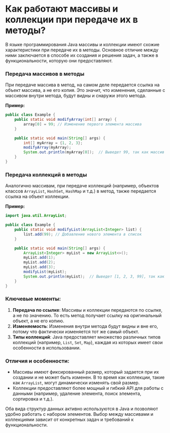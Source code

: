 # Как работают массивы и коллекции при передаче их в методы?

В языке программирования Java массивы и коллекции имеют схожие характеристики при передаче их в методы. Основное отличие между ними заключается в способе их создания и решения задач, а также в функциональности, которую они предоставляют.

### Передача массивов в методы

При передаче массива в метод, на самом деле передается ссылка на объект массива, а не его копия. Это значит, что изменения, сделанные с массивом внутри метода, будут видны и снаружи этого метода.

**Пример:**

```java
public class Example {
    public static void modifyArray(int[] array) {
        array[0] = 99; // Изменение первого элемента массива
    }

    public static void main(String[] args) {
        int[] myArray = {1, 2, 3};
        modifyArray(myArray);
        System.out.println(myArray[0]);  // Выведет 99, так как массив был изменен внутри метода
    }
}
```

### Передача коллекций в методы

Аналогично массивам, при передаче коллекций (например, объектов классов `ArrayList`, `HashSet`, `HashMap` и т.д.) в метод, также передается ссылка на объект коллекции. 

**Пример:**

```java
import java.util.ArrayList;

public class Example {
    public static void modifyList(ArrayList<Integer> list) {
        list.add(99); // Добавление нового элемента в список
    }

    public static void main(String[] args) {
        ArrayList<Integer> myList = new ArrayList<>();
        myList.add(1);
        myList.add(2);
        myList.add(3);
        modifyList(myList);
        System.out.println(myList);  // Выведет [1, 2, 3, 99], так как список был изменен внутри метода
    }
}
```

### Ключевые моменты:

1. **Передача по ссылке**: Массивы и коллекции передаются по ссылке, а не по значению. То есть метод получает ссылку на оригинальный объект, а не его копию.
2. **Изменяемость**: Изменения внутри метода будут видны и вне его, потому что фактически изменяется тот же самый объект.
3. **Типы коллекций**: Java предоставляет множество различных типов коллекций (например, `List`, `Set`, `Map`), каждая из которых имеет свои особенности в использовании.

### Отличия и особенности:

- Массивы имеют фиксированный размер, который задается при их создании и не может быть изменен. В то время как коллекции, такие как `ArrayList`, могут динамически изменять свой размер.
- Коллекции предоставляют более мощный и гибкий API для работы с данными (например, удаление элемента, поиск элемента, сортировка и т.д.).

Оба вида структур данных активно используются в Java и позволяют удобно работать с набором элементов. Выбор между массивами и коллекциями зависит от конкретных задач и требований к функциональности.